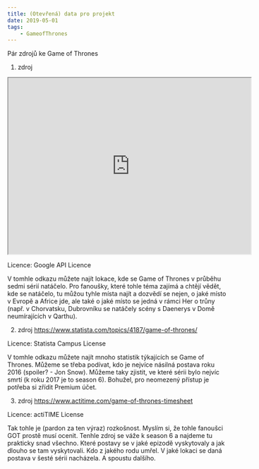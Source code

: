 ```yaml
---
title: (Otevřená) data pro projekt
date: 2019-05-01
tags: 
    - GameofThrones
---
```

Pár zdrojů ke Game of Thrones


1. zdroj
<iframe src="https://www.google.com/maps/d/embed?mid=1aE0O2HKp3KaIus7B6M4KnJiVPJVrVhu7" width="550" height="400"></iframe>

Licence: Google API Licence

V tomhle odkazu můžete najít lokace, kde se Game of Thrones v průběhu sedmi sérií natáčelo. 
Pro fanoušky, které tohle téma zajímá a chtějí vědět, kde se natáčelo, tu můžou tyhle místa najít a dozvědí se nejen,
o jaké místo v Evropě a Africe jde, ale také o jaké místo se jedná v rámci Her o trůny (např. v Chorvatsku, Dubrovníku se natáčely
scény s Daenerys v Domě neumírajících v Qarthu).

2. zdroj
https://www.statista.com/topics/4187/game-of-thrones/

Licence: Statista Campus License

V tomhle odkazu můžete najít mnoho statistik týkajících se Game of Thrones.
Můžeme se třeba podívat, kdo je nejvíce násilná postava roku 2016 (spoiler? - Jon Snow).
Můžeme taky zjistit, ve které sérii bylo nejvíc smrtí (k roku 2017 je to season 6).
Bohužel, pro neomezený přístup je potřeba si zřídit Premium účet.


3. zdroj
https://www.actitime.com/game-of-thrones-timesheet

Licence: actiTIME License 

Tak tohle je (pardon za ten výraz) rozkošnost. Myslím si, že tohle fanoušci GOT prostě musí ocenit. 
Tenhle zdroj se váže k season 6 a najdeme tu prakticky snad všechno. Které postavy se v jaké epizodě vyskytovaly a jak dlouho se tam vyskytovali. Kdo z jakého rodu umřel. V jaké lokaci se daná postava v šesté sérii nacházela. A spoustu dalšího.

